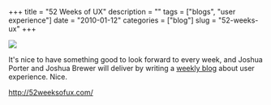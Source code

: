 +++
title = "52 Weeks of UX"
description = ""
tags = ["blogs", "user experience"]
date = "2010-01-12"
categories = ["blog"]
slug = "52-weeks-ux"
+++



  <div class="notebook-screenshot"><a href="http://52weeksofux.com/"><img src="//media.konigi.com/bluga/wt4b4c70c2251a4_large.jpg"/></a></div><p>It's nice to have something good to look forward to every week, and Joshua Porter and Joshua Brewer will deliver by writing a <a href="http://52weeksofux.com/">weekly blog</a> about user experience. Nice.</p>

    
  <a href="http://52weeksofux.com/">http://52weeksofux.com/</a>
